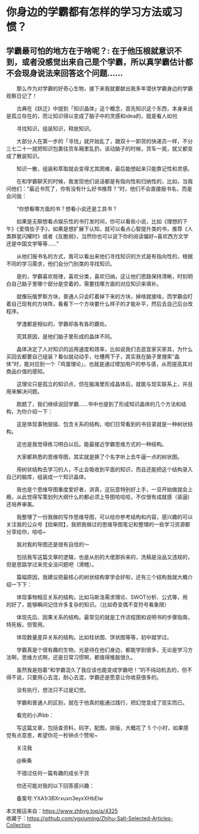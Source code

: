 # 你身边的学霸都有怎样的学习方法或习惯？  
## 学霸最可怕的地方在于啥呢？: 在于他压根就意识不到，或者没感觉出来自己是个学霸，所以真学霸估计都不会现身说法来回答这个问题……  
&emsp;&emsp;那么作为对学霸的好奇心生物，接下来我就要献出我多年潜伏学霸身边的学霸观察日记了！  
  
&emsp;&emsp;古典在《跃迁》中提到「知识晶体」这个概念，首先知识这个东西，本身来说是孤立存在的，而让知识得以变成了脑子中的灵感和idea的，就是看人如何  
  
&emsp;&emsp;寻找知识，组装知识，释放知识。  
  
&emsp;&emsp;大部分人在第一步的「寻找」就开始乱了，跟双十一卸货的快递员一样，不分三七二十一就把知识包裹往货车厢里乱扔，该动脑子的时候，货车一晃，就又都变成了散装知识。  
  
&emsp;&emsp;知识一散，组装和萃取就会变得尤其困难，最后能想起来只能靠记性和灵感。  
  
&emsp;&emsp;在和学霸聊天的时候，我发现他们说话都是有指向性和归纳性的，比如，当我问他们：“最近书荒了，你有没有什么好书推荐？”时，他们不会直接报书名，而是会问我：  
  
&emsp;&emsp;“你想看哪方面的书？想看小说还是工具书？  
  
&emsp;&emsp;如果是无聊想看点娱乐性的书打发时间，你可以看些小说，比如《理想的下午》《爱情侩子手》，如果是想扩展下认知，就可以看点心智提升类的书，推荐《人类群星闪耀时》或者《反脆弱》，当然你也可以说下你的阅读偏好~喜欢西方文学还是中国文学等等……”  
  
&emsp;&emsp;从他们报书名的方式，我可以看出来他们寻找知识的方式是有指向性的，根据不同的学习需求，他们会分门别类的寻找知识。  
  
&emsp;&emsp;是的，学霸喜欢规律，喜欢分类，喜欢归纳。这让他们思路保持清晰，时刻明白自己脑子里哪个部分是空着的，需要找哪方面的对应知识来填补。  
  
&emsp;&emsp;就像玩俄罗斯方块，普通人只会盯着掉下来的方块，掉啥就接啥，而学霸会盯着自己现有的方块阵，看看下一个方块要什么样子的才能补平，然后去自己后台改程序。  
  
&emsp;&emsp;学渣都是相似的，学霸却各有各的霸处。  
  
&emsp;&emsp;究其原因，是他们脑子里形成的晶体不同。  
  
&emsp;&emsp;晶体决定了人对知识的运用速度和效率，比如说我们去逛宜家买家具，为什么买回去都要自己组装？看似就动动手，吐槽两下子，其实我在脑子里搜索“晶体”时，能对应到一个「鸡蛋理论」，也就是通过增加用户的参与感，从而提高其对商品价值的感知。  
  
&emsp;&emsp;这理论只是孤立的知识点，但在脑海里形成晶体后，就能与现实联系上，并且用来解决问题。  
  
&emsp;&emsp;跑题了，我们继续说回学霸……书中也提到了形成知识晶体的几个方法和结构，为你介绍一下：  
  
&emsp;&emsp;这是体现事物层级、包含关系的结构，咱们日常看到的书目录就是一种树状结构。  
  
&emsp;&emsp;这也是我觉得练习明白以后。能最接近学霸思维方式的一种结构。  
  
&emsp;&emsp;大家都熟悉的思维导图，其实就是换了个名字听上去牛逼一点的树状图。  
  
&emsp;&emsp;用树状结构去学习的人，不止会吸收到平面的知识，而且还能把这个结构录入自己的脑库，组装成一个知识晶体。  
  
&emsp;&emsp;我也是个思维导图重度爱好者，讲真，这玩意特别好上手，一旦开始做就会上瘾，从此觉得写策划列大纲什么的都必须上导图哈哈哈，不仅很有成就感（装逼) 还培养审美。  
  
&emsp;&emsp;我整理了一份我做的写作思维导图，可以给你参考结构和内容，感兴趣的可以关注我的公众号【拾柴院】，我把我做过的思维导图笔记和整理的一些学习资源都分享给你，哈哈~  
  
&emsp;&emsp;我对我的导图还是很有自信的～  
  
&emsp;&emsp;包括我写这篇文章的逻辑，也是从别的大佬那拆来的，洗稿是没品又违规的，但是思路学过来完全没问题吧（滑稽）。  
  
&emsp;&emsp;篇幅原因，我建议把最核心的树状结构掌学会好啦，还有三个结构我就大概介绍一下下：  
  
&emsp;&emsp;体现事物相互关系的结构，比如马斯洛需求理论、SWOT分析、公式等，用的好了，能够瞬间记住许多复杂的知识。（比如奇变偶不变符号看象限）  
  
&emsp;&emsp;体现先后、因果关系的结构。最常见的就是工作流程图和说明书的步骤指南，特死板，但管用。  
  
&emsp;&emsp;体现数量差异关系的结构。比如柱状图、饼状图等等，初中就学过。  
  
&emsp;&emsp;学霸真是个很有趣的生物，光是待在他们身边，都能学到很多，无论是学习方法啊，思维方式啊，还是日常习惯啊，都值得推敲很久。  
  
&emsp;&emsp;虽然我是抱着“和学霸混久了我应该也能变成学霸吧！”的不纯动机去的，但不得不说，只要用心去混，耐心去混，学霸还是愿意让你收获很多的。  
  
&emsp;&emsp;没有执行，想法只不过是幻觉。  
  
&emsp;&emsp;学霸和普通人的区别，就在于他真的能通过践行，把幻觉变成了现实而已。  
  
&emsp;&emsp;看完的小声bb：  
  
&emsp;&emsp;写这篇文章，包括查资料，码字，配图，排版，大概花了 5 个小时，如果感觉有点意思，希望你花一秒钟点个赞啦~  
  
&emsp;&emsp;关注我  
  
&emsp;&emsp;@柴桑  
  
&emsp;&emsp;不错过任何一篇有趣的成长干货  
  
&emsp;&emsp;你还可能对我的以下回答感兴趣：  
  
&emsp;&emsp;备案号:YXA1r3BXrxuxn3eyxXHbElw  
  
本文搬运来自：https://www.zhbyg.top/a/4325  
 收藏于：https://github.com/ygxiuming/Zhihu-Salt-Selected-Articles-Collection